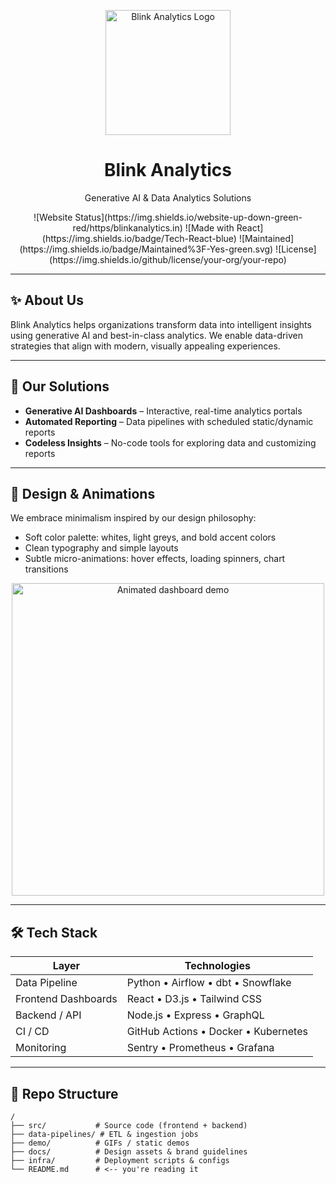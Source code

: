 <p align="center">
  <img src="https://raw.githubusercontent.com/your-org/your-repo/main/assets/logo-light.svg" alt="Blink Analytics Logo" width="200">
</p>

<h1 align="center">Blink Analytics</h1>
<p align="center">Generative AI & Data Analytics Solutions</p>

<p align="center">
  ![Website Status](https://img.shields.io/website-up-down-green-red/https/blinkanalytics.in)
  ![Made with React](https://img.shields.io/badge/Tech-React-blue)
  ![Maintained](https://img.shields.io/badge/Maintained%3F-Yes-green.svg)
  ![License](https://img.shields.io/github/license/your-org/your-repo)
</p>

---

## ✨ About Us

Blink Analytics helps organizations transform data into intelligent insights using generative AI and best-in-class analytics. We enable data-driven strategies that align with modern, visually appealing experiences.

---

## 🚀 Our Solutions

- **Generative AI Dashboards** – Interactive, real-time analytics portals  
- **Automated Reporting** – Data pipelines with scheduled static/dynamic reports  
- **Codeless Insights** – No-code tools for exploring data and customizing reports  

---

## 🎨 Design & Animations

We embrace minimalism inspired by our design philosophy:

- Soft color palette: whites, light greys, and bold accent colors
- Clean typography and simple layouts
- Subtle micro-animations: hover effects, loading spinners, chart transitions

<!-- Include animated demo if possible -->
<p align="center">
  <img src="https://raw.githubusercontent.com/your-org/your-repo/main/demo/animation.gif" alt="Animated dashboard demo" width="500">
</p>

---

## 🛠️ Tech Stack

| Layer                 | Technologies                                |
|----------------------|---------------------------------------------|
| Data Pipeline        | Python • Airflow • dbt • Snowflake         |
| Frontend Dashboards  | React • D3.js • Tailwind CSS               |
| Backend / API        | Node.js • Express • GraphQL                |
| CI / CD              | GitHub Actions • Docker • Kubernetes       |
| Monitoring           | Sentry • Prometheus • Grafana              |

---

## 📂 Repo Structure

```text
/
├── src/           # Source code (frontend + backend)
├── data-pipelines/ # ETL & ingestion jobs
├── demo/          # GIFs / static demos
├── docs/          # Design assets & brand guidelines
├── infra/         # Deployment scripts & configs
└── README.md      # <-- you're reading it
